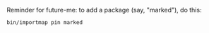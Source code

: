 Reminder for future-me: to add a package (say, "marked"), do this:

```sh
bin/importmap pin marked
```

